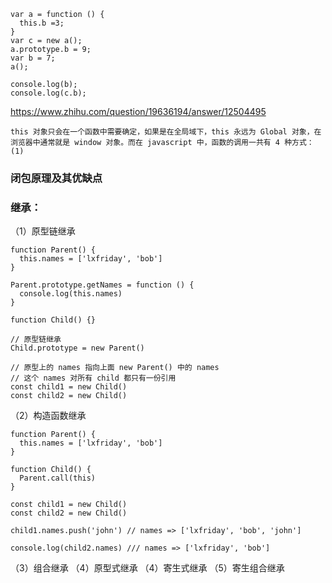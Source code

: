 ```
var a = function () {
  this.b =3;
}
var c = new a();
a.prototype.b = 9;
var b = 7;
a();

console.log(b);
console.log(c.b); 
```

https://www.zhihu.com/question/19636194/answer/12504495

```
this 对象只会在一个函数中需要确定，如果是在全局域下，this 永远为 Global 对象，在浏览器中通常就是 window 对象。而在 javascript 中，函数的调用一共有 4 种方式：
(1) 
```

### 闭包原理及其优缺点


### 继承：
（1）原型链继承
```
function Parent() {
  this.names = ['lxfriday', 'bob']
}

Parent.prototype.getNames = function () {
  console.log(this.names)
}

function Child() {}

// 原型链继承
Child.prototype = new Parent()

// 原型上的 names 指向上面 new Parent() 中的 names
// 这个 names 对所有 child 都只有一份引用
const child1 = new Child()
const child2 = new Child()
```
（2）构造函数继承
```
function Parent() {
  this.names = ['lxfriday', 'bob']
}

function Child() {
  Parent.call(this)
}

const child1 = new Child()
const child2 = new Child()

child1.names.push('john') // names => ['lxfriday', 'bob', 'john']

console.log(child2.names) /// names => ['lxfriday', 'bob']
```
（3）组合继承
（4）原型式继承
（4）寄生式继承
（5）寄生组合继承
